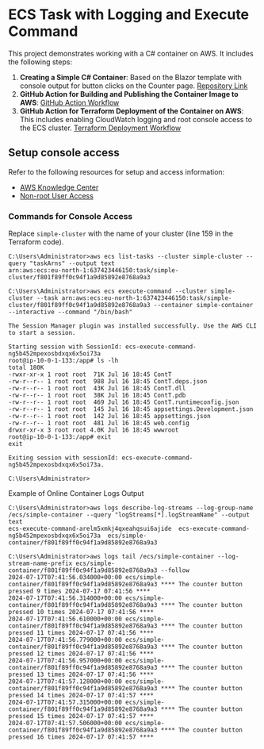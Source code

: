 # ECS Task with Logging and Execute Command

This project demonstrates working with a C# container on AWS. It includes the following steps:

1. **Creating a Simple C# Container**: Based on the Blazor template with console output for button clicks on the Counter page. [Repository Link](https://github.com/Constantine-SRV/ContT/tree/master/ContT)
2. **GitHub Action for Building and Publishing the Container Image to AWS**: [GitHub Action Workflow](https://github.com/Constantine-SRV/ContT/blob/master/.github/workflows/docker-build.yml)
3. **GitHub Action for Terraform Deployment of the Container on AWS**: This includes enabling CloudWatch logging and root console access to the ECS cluster. [Terraform Deployment Workflow](https://github.com/Constantine-SRV/ContT/blob/master/.github/workflows/terraform-deploy.yml)

## Setup console access

Refer to the following resources for setup and access information:
- [AWS Knowledge Center](https://repost.aws/knowledge-center/fargate-ecs-exec-errors)
- [Non-root User Access](https://towardsthecloud.com/amazon-ecs-invalidparameterexception-executecommand)

### Commands for Console Access

Replace `simple-cluster` with the name of your cluster (line 159 in the Terraform code).

```console
C:\Users\Administrator>aws ecs list-tasks --cluster simple-cluster --query "taskArns" --output text
arn:aws:ecs:eu-north-1:637423446150:task/simple-cluster/f801f89ff0c94f1a9d85892e8768a9a3

C:\Users\Administrator>aws ecs execute-command --cluster simple-cluster --task arn:aws:ecs:eu-north-1:637423446150:task/simple-cluster/f801f89ff0c94f1a9d85892e8768a9a3 --container simple-container --interactive --command "/bin/bash"

The Session Manager plugin was installed successfully. Use the AWS CLI to start a session.

Starting session with SessionId: ecs-execute-command-ng5b452mpexosbdxqx6x5oi73a
root@ip-10-0-1-133:/app# ls -lh
total 180K
-rwxr-xr-x 1 root root  71K Jul 16 18:45 ContT
-rw-r--r-- 1 root root  988 Jul 16 18:45 ContT.deps.json
-rw-r--r-- 1 root root  43K Jul 16 18:45 ContT.dll
-rw-r--r-- 1 root root  38K Jul 16 18:45 ContT.pdb
-rw-r--r-- 1 root root  469 Jul 16 18:45 ContT.runtimeconfig.json
-rw-r--r-- 1 root root  145 Jul 16 18:45 appsettings.Development.json
-rw-r--r-- 1 root root  142 Jul 16 18:45 appsettings.json
-rw-r--r-- 1 root root  481 Jul 16 18:45 web.config
drwxr-xr-x 3 root root 4.0K Jul 16 18:45 wwwroot
root@ip-10-0-1-133:/app# exit
exit

Exiting session with sessionId: ecs-execute-command-ng5b452mpexosbdxqx6x5oi73a.

C:\Users\Administrator>
```
Example of Online Container Logs Output
```console
C:\Users\Administrator>aws logs describe-log-streams --log-group-name /ecs/simple-container --query "logStreams[*].logStreamName" --output text
ecs-execute-command-arelm5xmkj4qxeahqsui6ajide  ecs-execute-command-ng5b452mpexosbdxqx6x5oi73a  ecs/simple-container/f801f89ff0c94f1a9d85892e8768a9a3

C:\Users\Administrator>aws logs tail /ecs/simple-container --log-stream-name-prefix ecs/simple-container/f801f89ff0c94f1a9d85892e8768a9a3 --follow
2024-07-17T07:41:56.034000+00:00 ecs/simple-container/f801f89ff0c94f1a9d85892e8768a9a3 **** The counter button pressed 9 times 2024-07-17 07:41:56 ****
2024-07-17T07:41:56.314000+00:00 ecs/simple-container/f801f89ff0c94f1a9d85892e8768a9a3 **** The counter button pressed 10 times 2024-07-17 07:41:56 ****
2024-07-17T07:41:56.610000+00:00 ecs/simple-container/f801f89ff0c94f1a9d85892e8768a9a3 **** The counter button pressed 11 times 2024-07-17 07:41:56 ****
2024-07-17T07:41:56.779000+00:00 ecs/simple-container/f801f89ff0c94f1a9d85892e8768a9a3 **** The counter button pressed 12 times 2024-07-17 07:41:56 ****
2024-07-17T07:41:56.957000+00:00 ecs/simple-container/f801f89ff0c94f1a9d85892e8768a9a3 **** The counter button pressed 13 times 2024-07-17 07:41:56 ****
2024-07-17T07:41:57.128000+00:00 ecs/simple-container/f801f89ff0c94f1a9d85892e8768a9a3 **** The counter button pressed 14 times 2024-07-17 07:41:57 ****
2024-07-17T07:41:57.315000+00:00 ecs/simple-container/f801f89ff0c94f1a9d85892e8768a9a3 **** The counter button pressed 15 times 2024-07-17 07:41:57 ****
2024-07-17T07:41:57.506000+00:00 ecs/simple-container/f801f89ff0c94f1a9d85892e8768a9a3 **** The counter button pressed 16 times 2024-07-17 07:41:57 ****
